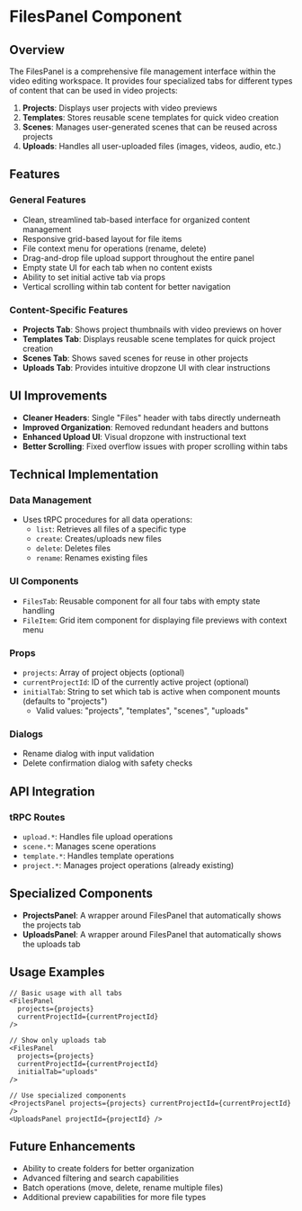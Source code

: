 # FilesPanel Component

## Overview
The FilesPanel is a comprehensive file management interface within the video editing workspace. It provides four specialized tabs for different types of content that can be used in video projects:

1. **Projects**: Displays user projects with video previews
2. **Templates**: Stores reusable scene templates for quick video creation
3. **Scenes**: Manages user-generated scenes that can be reused across projects
4. **Uploads**: Handles all user-uploaded files (images, videos, audio, etc.)

## Features

### General Features
- Clean, streamlined tab-based interface for organized content management
- Responsive grid-based layout for file items
- File context menu for operations (rename, delete)
- Drag-and-drop file upload support throughout the entire panel
- Empty state UI for each tab when no content exists
- Ability to set initial active tab via props
- Vertical scrolling within tab content for better navigation

### Content-Specific Features
- **Projects Tab**: Shows project thumbnails with video previews on hover
- **Templates Tab**: Displays reusable scene templates for quick project creation
- **Scenes Tab**: Shows saved scenes for reuse in other projects
- **Uploads Tab**: Provides intuitive dropzone UI with clear instructions

## UI Improvements
- **Cleaner Headers**: Single "Files" header with tabs directly underneath
- **Improved Organization**: Removed redundant headers and buttons
- **Enhanced Upload UI**: Visual dropzone with instructional text
- **Better Scrolling**: Fixed overflow issues with proper scrolling within tabs

## Technical Implementation

### Data Management
- Uses tRPC procedures for all data operations:
  - `list`: Retrieves all files of a specific type
  - `create`: Creates/uploads new files
  - `delete`: Deletes files
  - `rename`: Renames existing files

### UI Components
- `FilesTab`: Reusable component for all four tabs with empty state handling
- `FileItem`: Grid item component for displaying file previews with context menu

### Props
- `projects`: Array of project objects (optional)
- `currentProjectId`: ID of the currently active project (optional)
- `initialTab`: String to set which tab is active when component mounts (defaults to "projects")
  - Valid values: "projects", "templates", "scenes", "uploads"

### Dialogs
- Rename dialog with input validation
- Delete confirmation dialog with safety checks

## API Integration

### tRPC Routes
- `upload.*`: Handles file upload operations
- `scene.*`: Manages scene operations
- `template.*`: Handles template operations
- `project.*`: Manages project operations (already existing)

## Specialized Components
- **ProjectsPanel**: A wrapper around FilesPanel that automatically shows the projects tab
- **UploadsPanel**: A wrapper around FilesPanel that automatically shows the uploads tab

## Usage Examples

```tsx
// Basic usage with all tabs
<FilesPanel 
  projects={projects} 
  currentProjectId={currentProjectId}
/>

// Show only uploads tab
<FilesPanel 
  projects={projects} 
  currentProjectId={currentProjectId}
  initialTab="uploads"
/>

// Use specialized components
<ProjectsPanel projects={projects} currentProjectId={currentProjectId} />
<UploadsPanel projectId={projectId} />
```

## Future Enhancements
- Ability to create folders for better organization
- Advanced filtering and search capabilities
- Batch operations (move, delete, rename multiple files)
- Additional preview capabilities for more file types 